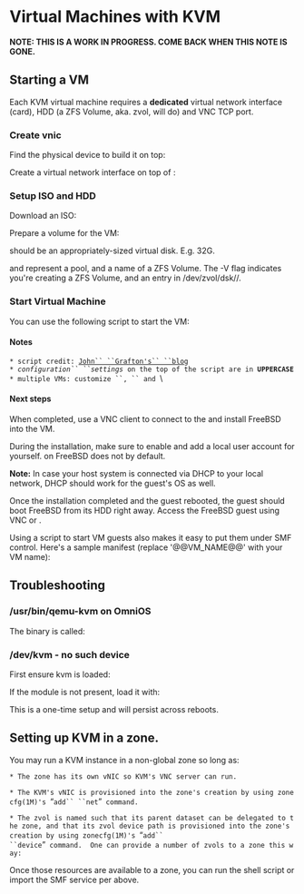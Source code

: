Virtual Machines with KVM
=========================

**NOTE: THIS IS A WORK IN PROGRESS. COME BACK WHEN THIS NOTE IS GONE.**

Starting a VM
-------------

Each KVM virtual machine requires a **dedicated** virtual network
interface (card), HDD (a ZFS Volume, aka. zvol, will do) and VNC TCP
port.

### Create vnic

Find the physical device to build it on top:

Create a virtual network interface on top of :

### Setup ISO and HDD

Download an ISO:

Prepare a volume for the VM:

<size> should be an appropriately-sized virtual disk. E.g. 32G.

<pool> and <zvol-name> represent a pool, and a name of a ZFS Volume. The
-V flag indicates you're creating a ZFS Volume, and an entry in
/dev/zvol/dsk/<pool>/<zvol-name>.

### Start Virtual Machine

You can use the following script to start the VM:

#### Notes

`* script credit: `[`John`` ``Grafton's`` ``blog`](http://www.graymatterboundaries.com/?p=158)\
`* `*`configuration`` ``settings`*` on the top of the script are in `**`UPPERCASE`**\
`* multiple VMs: customize ``, `` and `\

#### Next steps

When completed, use a VNC client to connect to the and install FreeBSD
into the VM.

During the installation, make sure to enable and add a local user
account for yourself. on FreeBSD does not by default.

**Note:** In case your host system is connected via DHCP to your local
network, DHCP should work for the guest's OS as well.

Once the installation completed and the guest rebooted, the guest should
boot FreeBSD from its HDD right away. Access the FreeBSD guest using VNC
or .

Using a script to start VM guests also makes it easy to put them under
SMF control. Here's a sample manifest (replace '@@VM\_NAME@@' with your
VM name):

Troubleshooting
---------------

### /usr/bin/qemu-kvm on OmniOS

The binary is called:

### /dev/kvm - no such device

First ensure kvm is loaded:

If the module is not present, load it with:

This is a one-time setup and will persist across reboots.

Setting up KVM in a zone.
-------------------------

You may run a KVM instance in a non-global zone so long as:

`* The zone has its own vNIC so KVM's VNC server can run.`

`* The KVM's vNIC is provisioned into the zone's creation by using zonecfg(1M)'s `“`add`` ``net`”` command.`

`* The zvol is named such that its parent dataset can be delegated to the zone, and that its zvol device path is provisioned into the zone's creation by using zonecfg(1M)'s `“`add`` ``device`”` command.  One can provide a number of zvols to a zone this way:`

Once those resources are available to a zone, you can run the shell
script or import the SMF service per above.
